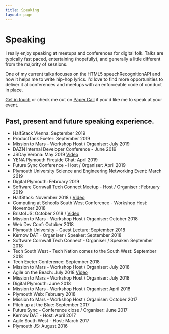 ```yaml
---
title: Speaking
layout: page
---
```

# Speaking

I really enjoy speaking at meetups and conferences for digital folk.
Talks are typically fast paced, entertaining (hopefully),
and generally a little different from the majority of sessions.

One of my current talks focuses on the HTML5 speechRecognitionAPI and how it helps me to
write hip-hop lyrics. I'd love to find more opportunities to deliver it at conferences
and meetups with an enforceable code of conduct in place.

[Get in touch](https://tonyedwardspz.co.uk/contact/) or check me out on
[Paper Call](https://www.papercall.io/speakers/tonyedwardspz) if you'd like me to speak at your event.

## Past, present and future speaking experience.

- HalfStack Vienna: September 2019
- ProductTank Exeter: September 2019
- Mission to Mars - Workshop Host / Organiser: July 2019
- DAZN Internal Developer Conference - June 2019
- JSDay Verona: May 2019 [Video](https://www.youtube.com/watch?v=IK62HVzcbyA)
- YENA Plymouth Fireside Chat: April 2019
- Future Sync Conference - Host / Organiser: April 2019
- Plymouth University Science and Engineering Networking Event: March 2019
- Digital Plymouth: February 2019
- Software Cornwall Tech Connect Meetup - Host / Organiser : February 2019
- HalfStack: November 2018 / [Video](https://halfstackconf.streameventlive.com/archive/33)
- Computing at Schools South West Conference - Workshop Host: November 2018
- Bristol JS: October 2018 / [Video](https://www.youtube.com/watch?v=IF1kcgWu_fs)
- Mission to Mars - Workshop Host / Organiser: October 2018
- Web Dev Conf: October 2018
- Plymouth University - Guest Lecture: September 2018
- Kernow DAT - Organiser / Speaker: September 2018
- Software Cornwall Tech Connect - Organiser / Speaker: September 2018
- Tech South West - Tech Nation comes to the South West: September 2018
- Tech Exeter Conference: September 2018
- Mission to Mars - Workshop Host / Organiser: July 2018
- Agile on the Beach: July 2018 [Video](https://www.youtube.com/watch?v=2yFkNmgj96c)
- Mission to Mars - Workshop Host / Organiser: July 2018
- Digital Plymouth: June 2018
- Mission to Mars - Workshop Host / Organiser: April 2018
- Plymouth Web: February 2018
- Mission to Mars - Workshop Host / Organiser: October 2017
- Pitch up at the Blue: September 2017
- Future Sync - Conference close / Organiser: June 2017
- Kernow DAT - Host: April 2017
- Agile South West - Host: March 2017
- Plymouth JS: August 2016
